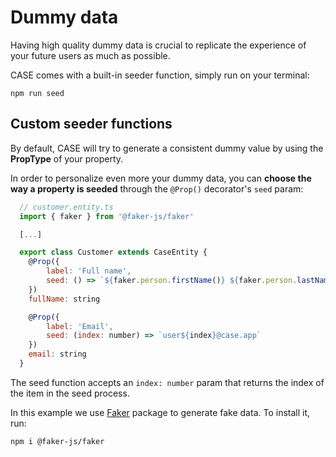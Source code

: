 # Dummy data

Having high quality dummy data is crucial to replicate the experience of your future users as much as possible.

CASE comes with a built-in seeder function, simply run on your terminal:

```
npm run seed
```

## <a name="custom-seeder-functions"></a>Custom seeder functions

By default, CASE will try to generate a consistent dummy value by using the **PropType** of your property.

In order to personalize even more your dummy data, you can **choose the way a property is seeded** through the `@Prop()` decorator's `seed` param:

```js
  // customer.entity.ts
  import { faker } from '@faker-js/faker'

  [...]

  export class Customer extends CaseEntity {
    @Prop({
        label: 'Full name',
        seed: () => `${faker.person.firstName()} ${faker.person.lastName()}`
    })
    fullName: string

    @Prop({
        label: 'Email',
        seed: (index: number) => `user${index}@case.app`
    })
    email: string
  }
```

The seed function accepts an `index: number` param that returns the index of the item in the seed process.

In this example we use [Faker](https://fakerjs.dev/) package to generate fake data. To install it, run:

```
npm i @faker-js/faker
```
